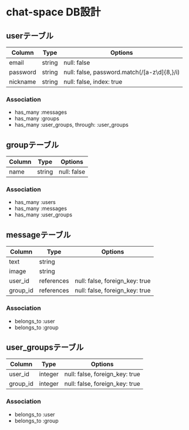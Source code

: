 
# chat-space DB設計
## userテーブル
|Column|Type|Options|
|------|----|-------|
|email|string|null: false|
|password|string|null: false, password.match(/[a-z\d]{8,}/i)|
|nickname|string|null: false, index: true|
### Association
- has_many :messages
- has_many :groups
- has_many :user_groups, through: :user_groups

## groupテーブル
|Column|Type|Options|
|------|----|-------|
|name|string|null: false|
### Association
- has_many :users
- has_many :messages
- has_many :user_groups

## messageテーブル
|Column|Type|Options|
|------|----|-------|
|text|string|
|image|string|
|user_id|references|null: false, foreign_key: true|
|group_id|references|null: false, foreign_key: true|
### Association
- belongs_to :user
- belongs_to :group

## user_groupsテーブル
|Column|Type|Options|
|------|----|-------|
|user_id|integer|null: false, foreign_key: true|
|group_id|integer|null: false, foreign_key: true|
### Association
- belongs_to :user
- belongs_to :group

